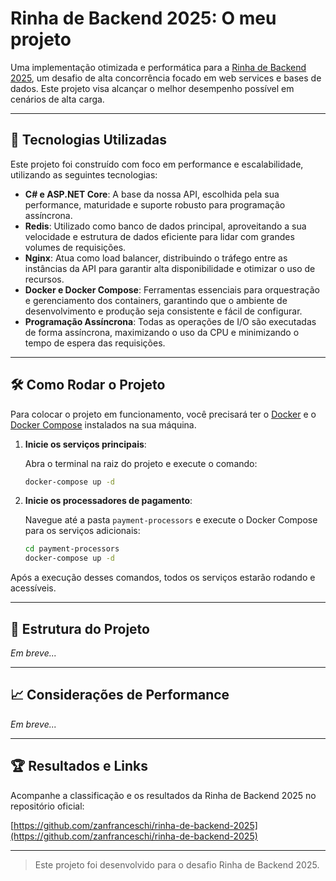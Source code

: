 # Rinha de Backend 2025: O meu projeto

Uma implementação otimizada e performática para a [Rinha de Backend 2025](https://github.com/zanfranceschi/rinha-de-backend-2025), um desafio de alta concorrência focado em web services e bases de dados. Este projeto visa alcançar o melhor desempenho possível em cenários de alta carga.

---

## 🚀 Tecnologias Utilizadas

Este projeto foi construído com foco em performance e escalabilidade, utilizando as seguintes tecnologias:

* **C# e ASP.NET Core**: A base da nossa API, escolhida pela sua performance, maturidade e suporte robusto para programação assíncrona.
* **Redis**: Utilizado como banco de dados principal, aproveitando a sua velocidade e estrutura de dados eficiente para lidar com grandes volumes de requisições.
* **Nginx**: Atua como load balancer, distribuindo o tráfego entre as instâncias da API para garantir alta disponibilidade e otimizar o uso de recursos.
* **Docker e Docker Compose**: Ferramentas essenciais para orquestração e gerenciamento dos containers, garantindo que o ambiente de desenvolvimento e produção seja consistente e fácil de configurar.
* **Programação Assíncrona**: Todas as operações de I/O são executadas de forma assíncrona, maximizando o uso da CPU e minimizando o tempo de espera das requisições.

---

## 🛠️ Como Rodar o Projeto

Para colocar o projeto em funcionamento, você precisará ter o [Docker](https://www.docker.com/) e o [Docker Compose](https://docs.docker.com/compose/) instalados na sua máquina.

1.  **Inicie os serviços principais**:
    
    Abra o terminal na raiz do projeto e execute o comando:
    
    ```bash
    docker-compose up -d
    ```
    
2.  **Inicie os processadores de pagamento**:
    
    Navegue até a pasta `payment-processors` e execute o Docker Compose para os serviços adicionais:
    
    ```bash
    cd payment-processors
    docker-compose up -d
    ```

Após a execução desses comandos, todos os serviços estarão rodando e acessíveis.

---

## 📁 Estrutura do Projeto

_Em breve..._

---

## 📈 Considerações de Performance

_Em breve..._

---

## 🏆 Resultados e Links

Acompanhe a classificação e os resultados da Rinha de Backend 2025 no repositório oficial:

[https://github.com/zanfranceschi/rinha-de-backend-2025](https://github.com/zanfranceschi/rinha-de-backend-2025)

---

> Este projeto foi desenvolvido para o desafio Rinha de Backend 2025.
